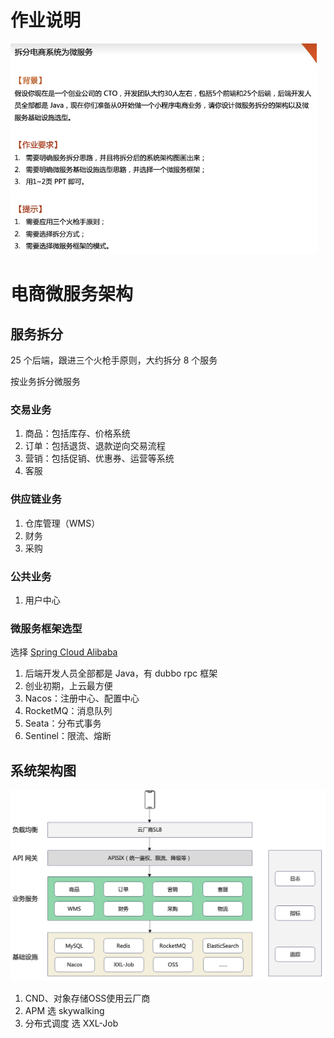 # 作业说明

<img src="作业.png" alt="作业" style="zoom:60%;" />

# 电商微服务架构

## 服务拆分

25 个后端，跟进三个火枪手原则，大约拆分 8 个服务

按业务拆分微服务

### 交易业务

1. 商品：包括库存、价格系统
2. 订单：包括退货、退款逆向交易流程
3. 营销：包括促销、优惠券、运营等系统
4. 客服

### 供应链业务

1. 仓库管理（WMS）
2. 财务
3. 采购

### 公共业务

1. 用户中心

### 微服务框架选型

选择 [Spring Cloud Alibaba](https://github.com/alibaba/spring-cloud-alibaba/blob/master/README-zh.md)

1. 后端开发人员全部都是 Java，有 dubbo rpc 框架
2. 创业初期，上云最方便
3. Nacos：注册中心、配置中心
4. RocketMQ：消息队列
5. Seata：分布式事务
6. Sentinel：限流、熔断

## 系统架构图

<img src="电商架构图.png" alt="电商架构图" style="zoom:50%;" />

1. CND、对象存储OSS使用云厂商
2. APM 选 skywalking
3. 分布式调度 选 XXL-Job
